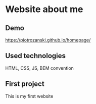 # Website about me

## Demo
https://piotrozanski.github.io/homepage/

## Used technologies
HTML, CSS, JS, BEM convention

## First project
This is my first website
